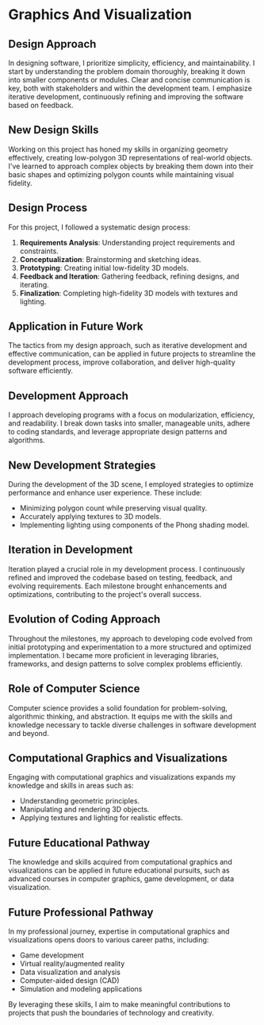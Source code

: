 # Graphics And Visualization

## Design Approach

In designing software, I prioritize simplicity, efficiency, and maintainability. I start by understanding the problem domain thoroughly, breaking it down into smaller components or modules. Clear and concise communication is key, both with stakeholders and within the development team. I emphasize iterative development, continuously refining and improving the software based on feedback.

## New Design Skills

Working on this project has honed my skills in organizing geometry effectively, creating low-polygon 3D representations of real-world objects. I've learned to approach complex objects by breaking them down into their basic shapes and optimizing polygon counts while maintaining visual fidelity.

## Design Process

For this project, I followed a systematic design process:
1. **Requirements Analysis**: Understanding project requirements and constraints.
2. **Conceptualization**: Brainstorming and sketching ideas.
3. **Prototyping**: Creating initial low-fidelity 3D models.
4. **Feedback and Iteration**: Gathering feedback, refining designs, and iterating.
5. **Finalization**: Completing high-fidelity 3D models with textures and lighting.

## Application in Future Work

The tactics from my design approach, such as iterative development and effective communication, can be applied in future projects to streamline the development process, improve collaboration, and deliver high-quality software efficiently.

## Development Approach

I approach developing programs with a focus on modularization, efficiency, and readability. I break down tasks into smaller, manageable units, adhere to coding standards, and leverage appropriate design patterns and algorithms.

## New Development Strategies

During the development of the 3D scene, I employed strategies to optimize performance and enhance user experience. These include:
- Minimizing polygon count while preserving visual quality.
- Accurately applying textures to 3D models.
- Implementing lighting using components of the Phong shading model.

## Iteration in Development

Iteration played a crucial role in my development process. I continuously refined and improved the codebase based on testing, feedback, and evolving requirements. Each milestone brought enhancements and optimizations, contributing to the project's overall success.

## Evolution of Coding Approach

Throughout the milestones, my approach to developing code evolved from initial prototyping and experimentation to a more structured and optimized implementation. I became more proficient in leveraging libraries, frameworks, and design patterns to solve complex problems efficiently.

## Role of Computer Science

Computer science provides a solid foundation for problem-solving, algorithmic thinking, and abstraction. It equips me with the skills and knowledge necessary to tackle diverse challenges in software development and beyond.

## Computational Graphics and Visualizations

Engaging with computational graphics and visualizations expands my knowledge and skills in areas such as:
- Understanding geometric principles.
- Manipulating and rendering 3D objects.
- Applying textures and lighting for realistic effects.

## Future Educational Pathway

The knowledge and skills acquired from computational graphics and visualizations can be applied in future educational pursuits, such as advanced courses in computer graphics, game development, or data visualization.

## Future Professional Pathway

In my professional journey, expertise in computational graphics and visualizations opens doors to various career paths, including:
- Game development
- Virtual reality/augmented reality
- Data visualization and analysis
- Computer-aided design (CAD)
- Simulation and modeling applications

By leveraging these skills, I aim to make meaningful contributions to projects that push the boundaries of technology and creativity.
